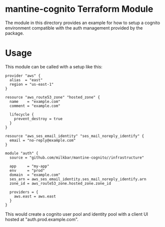 # mantine-cognito Terraform Module

The module in this directory provides an example for how to setup a cognito environment
compatible with the auth management provided by the package.

# Usage

This module can be called with a setup like this:

```hcl
provider "aws" {
  alias  = "east"
  region = "us-east-1"
}

resource "aws_route53_zone" "hosted_zone" {
  name    = "example.com"
  comment = "example.com"

  lifecycle {
    prevent_destroy = true
  }
}

resource "aws_ses_email_identity" "ses_mail_noreply_identify" {
  email = "no-reply@example.com"
}

module "auth" {
  source = "github.com/milkbar/mantine-cognito//infrastructure"

  app     = "my-app"
  env     = "prod"
  domain  = "example.com"
  ses_arn = aws_ses_email_identity.ses_mail_noreply_identify.arn
  zone_id = aws_route53_zone.hosted_zone.zone_id

  providers = {
    aws.east = aws.east
  }
}
```

This would create a cognito user pool and identity pool with a client UI hosted at "auth.prod.example.com".
